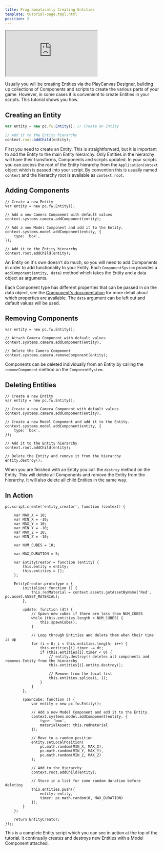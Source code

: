 ```yaml
---
title: Programmatically Creating Entities
template: tutorial-page.tmpl.html
position: 2
---
```


<iframe src="http://apps.playcanvas.com/playcanvas/tutorials/creating_entities?overlay=false" ></iframe>

Usually you will be creating Entities via the PlayCanvas Designer, building up collections of Components and scripts to create the various parts of your game. However, in some cases it is convenient to create Entities in your scripts. This tutorial shows you how.

## Creating an Entity

~~~js
var entity = new pc.fw.Entity(); // Create an Entity

// Add it to the Entity hierarchy
context.root.addChild(entity);
~~~

First you need to create an Entity. This is straightforward, but it is important to add the Entity to the main Entity hierarchy. Only Entities in the hierarchy will have their transforms, Components and scripts updated. In your scripts you can access the root of the Entity hierarchy from the `ApplicationContext` object which is passed into your script. By convention this is usually named `context` and the hierarchy root is available as `context.root`.

## Adding Components

~~~js~~~
// Create a new Entity
var entity = new pc.fw.Entity();

// Add a new Camera Component with default values
context.systems.camera.addComponent(entity);

// Add a new Model Component and add it to the Entity.
context.systems.model.addComponent(entity, {
    type: 'box',
});

// Add it to the Entity hierarchy
context.root.addChild(entity);
~~~

An Entity on it's own doesn't do much, so you will need to add Components in order to add functionality to your Entity. Each `ComponentSystem` provides  a `addComponent(entity, data)` method which takes the Entity and a data object as arguments.

Each Component type has different properties that can be passed in on the data object, see the [Component's documentation](http://developer.playcanvas.com/user-manual/packs/components/) for more detail about which properties are available. The `data` argument can be left out and default values will be used.

## Removing Components

~~~js~~~
var entity = new pc.fw.Entity();

// Attach Camera Component with default values
context.systems.camera.addComponent(entity);

// Delete the Camera Component
context.systems.camera.removeComponent(entity);
~~~

Components can be deleted individually from an Entity by calling the `removeComponent` method on the `ComponentSystem`.

## Deleting Entities

~~~js~~~
// Create a new Entity
var entity = new pc.fw.Entity();

// Create a new Camera Component with default values
context.systems.camera.addComponent(entity);

// Create a new Model Component and add it to the Entity.
context.systems.model.addComponent(entity, {
    type: 'box',
});

// Add it to the Entity hierarchy
context.root.addChild(entity);

// Delete the Entity and remove it from the hierarchy
entity.destroy();
~~~

When you are finished with an Entity you call the `destroy` method on the Entity. This will delete all Components and remove the Entity from the hierarchy. It will also delete all child Entities in the same way.

## In Action

~~~js~~~
pc.script.create('entity_creator', function (context) {

    var MAX_X = 10;
    var MIN_X = -10;
    var MAX_Y = 10;
    var MIN_Y = -10;
    var MAX_Z = 10;
    var MIN_Z = -10;

    var NUM_CUBES = 10;

    var MAX_DURATION = 5;

    var EntityCreator = function (entity) {
        this.entity = entity;
        this.entities = [];
    };

    EntityCreator.prototype = {
        initialize: function () {
            this.redMaterial = context.assets.getAssetByName('Red', pc.asset.ASSET_MATERIAL);
        },

        update: function (dt) {
            // Spawn new cubes if there are less than NUM_CUBES
            while (this.entities.length < NUM_CUBES) {
                this.spawnCube();
            }

            // Loop through Entities and delete them when their time is up
            for (i = 0; i < this.entities.length; i++) {
                this.entities[i].timer -= dt;
                if (this.entities[i].timer < 0) {
                    // entity.destroy() deletes all components and removes Entity from the hierarchy
                    this.entities[i].entity.destroy();

                    // Remove from the local list
                    this.entities.splice(i, 1);
                }
            }
        },

        spawnCube: function () {
            var entity = new pc.fw.Entity();

            // Add a new Model Component and add it to the Entity.
            context.systems.model.addComponent(entity, {
                type: 'box',
                materialAsset: this.redMaterial
            });

            // Move to a random position
            entity.setLocalPosition(
                pc.math.random(MIN_X, MAX_X),
                pc.math.random(MIN_Y, MAX_Y),
                pc.math.random(MIN_Z, MAX_Z)
            );

            // Add to the Hierarchy
            context.root.addChild(entity);

            // Store in a list for some random duration before deleting
            this.entities.push({
                entity: entity,
                timer: pc.math.random(0, MAX_DURATION)
            });
        }
    };

    return EntityCreator;
});;
~~~

This is a complete Entity script which you can see in action at the top of the tutorial. It continually creates and destroys new Entities with a Model Component attached.
